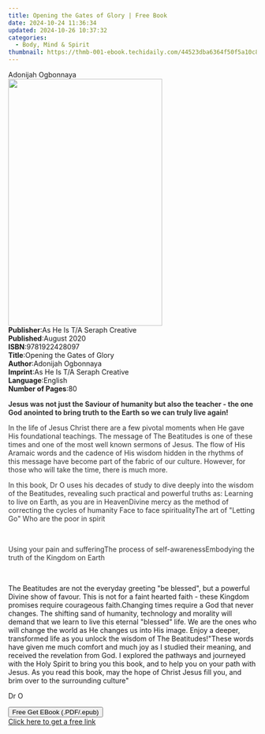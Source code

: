 ```yaml
---
title: Opening the Gates of Glory | Free Book
date: 2024-10-24 11:36:34
updated: 2024-10-26 10:37:32
categories:
  - Body, Mind & Spirit
thumbnail: https://thmb-001-ebook.techidaily.com/44523dba6364f50f5a10c8d09a8314511c81af7a98c873d1cdbf0d7612b15a1f.jpg
---
```

<main id="book-container">
  <div class="flex flex-col">
    <div class="book-brief flex-1 py-6 px-4 sm:p-6 md:py-10 md:px-8">
      <!-- brief-->
      <div class="book-brief-main">Adonijah Ogbonnaya</div>
    </div>
    <div
      class="book-meta-info flex-1 grid gap-4 col-start-1 col-end-3 row-start-1 sm:mb-6 sm:grid-cols-4 lg:gap-6 lg:col-start-2 lg:row-end-6 lg:row-span-6 lg:mb-0"
    >
      <div
        class="book-meta-info-left place-content-center mt-4 p-4 text-sm leading-6 col-start-2 col-span-2 dark:text-slate-400"
      >
        <img
          class="w-full h-500 object-cover rounded-lg sm:h-255 sm:col-span-2 lg:col-span-full"
          src="https://img-001-ebook.techidaily.com/12f3ef2ada94445a31a4c946bdfa37c4aaf760da8e5ea38cd3ae70b10b0fd896.jpg"
          alt=""
          width="312"
          height="500"
        />
      </div>
      <div
        class="book-meta-info-right mt-2 col-start-1 row-start-2 col-span-3 self-center"
      >
        <!-- meta data  -->
        <div class="flex flex-col px-4 md:px-8">
          <div class="flex-1">
            <strong>Publisher</strong>:<span class="px-2"
              >As He Is T/A Seraph Creative</span
            >
          </div>
          <div class="flex-1">
            <strong>Published</strong>:<span class="px-2">August 2020</span>
          </div>
          <div class="flex-1">
            <strong>ISBN</strong>:<span class="px-2">9781922428097</span>
          </div>
          <div class="flex-1">
            <strong>Title</strong>:<span class="px-2"
              >Opening the Gates of Glory</span
            >
          </div>
          <div class="flex-1">
            <strong>Author</strong>:<span class="px-2">Adonijah Ogbonnaya</span>
          </div>
          <div class="flex-1">
            <strong>Imprint</strong>:<span class="px-2"
              >As He Is T/A Seraph Creative</span
            >
          </div>
          <div class="flex-1">
            <strong>Language</strong>:<span class="px-2">English</span>
          </div>
          <div class="flex-1">
            <strong>Number of Pages</strong>:<span class="px-2">80</span>
          </div>
        </div>
      </div>
    </div>
    <div class="book-description flex-1 py-6 px-4 sm:p-6 md:py-10 md:px-8">
      <div class="book-description-main">
        <div accordion-content="" id="description">
          <p>
            <strong style="color: rgb(51, 51, 51)"
              >Jesus was not just the Saviour of humanity but also the teacher -
              the one God anointed to bring truth to the Earth so we can truly
              live again!</strong
            >
          </p>
          <p>
            <span style="color: rgb(51, 51, 51)"
              >In the life of Jesus Christ there are a few pivotal moments when
              He gave His foundational teachings. The message of The Beatitudes
              is one of these times and one of the most well known sermons of
              Jesus. The flow of His Aramaic words and the cadence of His wisdom
              hidden in the rhythms of this message have become part of the
              fabric of our culture. However, for those who will take the time,
              there is much more.</span
            >
          </p>
          <p>
            <span style="color: rgb(51, 51, 51)"
              >In this book, Dr O uses his decades of study to dive deeply into
              the wisdom of the Beatitudes, revealing such practical and
              powerful truths as: Learning to live on Earth, as you are in
              HeavenDivine mercy as the method of correcting the cycles of
              humanity Face to face spiritualityThe art of "Letting Go" Who are
              the poor in spirit</span
            >
          </p>
          <p><br /></p>
          <span style="color: rgb(51, 51, 51)"
            >Using your pain and suffering</span
          ><span style="color: rgb(51, 51, 51)"
            >The process of self-awareness</span
          ><span style="color: rgb(51, 51, 51)"
            >Embodying the truth of the Kingdom on Earth</span
          >
          <p><br /></p>
          <p>
            The Beatitudes are not the everyday greeting "be blessed", but a
            powerful Divine show of favour. This is not for a faint hearted
            faith - these Kingdom promises require courageous faith.Changing
            times require a God that never changes. The shifting sand of
            humanity, technology and morality will demand that we learn to live
            this eternal "blessed" life. We are the ones who will change the
            world as He changes us into His image. Enjoy a deeper, transformed
            life as you unlock the wisdom of The Beatitudes!"These words have
            given me much comfort and much joy as I studied their meaning, and
            received the revelation from God. I explored the pathways and
            journeyed with the Holy Spirit to bring you this book, and to help
            you on your path with Jesus. As you read this book, may the hope of
            Christ Jesus fill you, and brim over to the surrounding culture"
          </p>
          <p>Dr O</p>
        </div>
        <div class="accordion-fader"></div>
      </div>
    </div>
    <div class="book-excerpts flex-1 py-6 px-4 sm:p-6 md:py-10 md:px-8"></div>
    <div
      class="book-about-author flex-1 py-6 px-4 sm:p-6 md:py-10 md:px-8"
    ></div>
    <div class="book-free-get flex-1 py-6 px-4 sm:p-6 md:py-10 md:px-8">
      <button
        id="btn-free-get"
        class="bg-blue-500 hover:bg-blue-700 text-white font-bold py-2 px-4 rounded"
      >
        Free Get EBook (.PDF/.epub)
      </button>
      <div id="countdown-display" class="px-2 text-lg mt-2"></div>
      <a
        id="free-link"
        class="hidden bg-blue-500 hover:bg-blue-700 text-white font-bold py-2 px-4 rounded"
        href="https://www.ebooks.com/en-us/book/210111045/opening-the-gates-of-glory/adonijah-ogbonnaya/"
        target="_blank"
        >Click here to get a free link</a
      >
    </div>
    <script>
      let countdownTime = 0;
      let countdownInterval = null;
      document
        .getElementById('btn-free-get')
        .addEventListener('click', startCountdown);
      function startCountdown() {
        countdownTime = new Date().getTime() + 60000 * 3;
        countdownInterval = setInterval(updateCountdown, 1000);
        document.getElementById('btn-free-get').disabled = true;
        document
          .getElementById('btn-free-get')
          .classList.add('bg-gray-500', 'cursor-not-allowed');
      }
      function updateCountdown() {
        let currentTime = new Date().getTime();
        let timeLeft = countdownTime - currentTime;
        let secondsLeft = Math.floor(timeLeft / 1000);
        document.getElementById('countdown-display').innerHTML =
          `Remaining time: ${secondsLeft} seconds.`;
        if (secondsLeft <= 0) {
          clearInterval(countdownInterval);
          document.getElementById('btn-free-get').classList.add('hidden');
          document.getElementById('free-link').classList.remove('hidden');
          document.getElementById('countdown-display').innerHTML = '';
        }
      }
    </script>
  </div>
</main>
